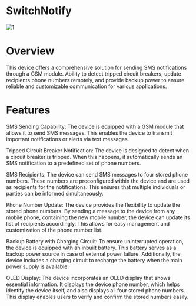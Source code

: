 # SwitchNotify

![1](https://github.com/YashSonawane31/SwitchNotify/assets/115136311/ff3d4d47-b4e9-405d-a307-b55b598f3f60)

# Overview
This device offers a comprehensive solution for sending SMS notifications through a GSM module. Ability to detect tripped circuit breakers, update recipients phone numbers remotely, and provide backup power to ensure reliable and customizable communication for various applications.

# Features
SMS Sending Capability: The device is equipped with a GSM module that allows it to send SMS messages. This enables the device to transmit important notifications or alerts via text messages.

Tripped Circuit Breaker Notification: The device is designed to detect when a circuit breaker is tripped. When this happens, it automatically sends an SMS notification to a predefined set of phone numbers.

SMS Recipients: The device can send SMS messages to four stored phone numbers. These numbers are preconfigured within the device and are used as recipients for the notifications. This ensures that multiple individuals or parties can be informed simultaneously.

Phone Number Update: The device provides the flexibility to update the stored phone numbers. By sending a message to the device from any mobile phone, containing the new mobile number, the device can update its list of recipients accordingly. This allows for easy management and customization of the phone number list.

Backup Battery with Charging Circuit: To ensure uninterrupted operation, the device is equipped with an inbuilt battery. This battery serves as a backup power source in case of external power failure. Additionally, the device includes a charging circuit to recharge the battery when the main power supply is available.

OLED Display: The device incorporates an OLED display that shows essential information. It displays the device phone number, which helps identify the device itself, and also displays all four stored phone numbers. This display enables users to verify and confirm the stored numbers easily.
